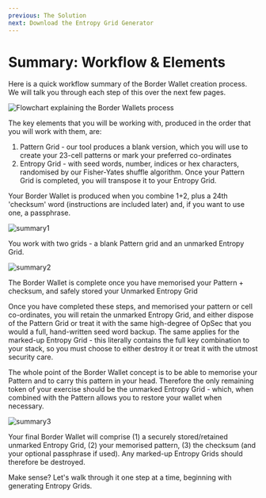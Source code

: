 ```yaml
---
previous: The Solution
next: Download the Entropy Grid Generator
---
```


# Summary: Workflow & Elements

Here is a quick workflow summary of the Border Wallet creation process. We will talk you through each step of this over the next few pages.

![Flowchart explaining the Border Wallets process](/bw_process_flowchart.png)

The key elements that you will be working with, produced in the order that you will work with them, are:

1. Pattern Grid - our tool produces a blank version, which you will use to create your 23-cell patterns or mark your preferred co-ordinates
1. Entropy Grid - with seed words, number, indices or hex characters, randomised by our Fisher-Yates shuffle algorithm. Once your Pattern Grid is completed, you will transpose it to your Entropy Grid.

Your Border Wallet is produced when you combine 1+2, plus a 24th 'checksum' word (instructions are included later) and, if you want to use one, a passphrase.

![summary1](/summary1.svg)
<caption>You work with two grids - a blank Pattern grid and an unmarked Entropy Grid.</caption>

![summary2](/summary2.svg)
<caption>The Border Wallet is complete once you have memorised your Pattern + checksum, and safely stored your Unmarked Entropy Grid</caption>

Once you have completed these steps, and memorised your pattern or cell co-ordinates, you will retain the unmarked Entropy Grid, and either dispose of the Pattern Grid or treat it with the same high-degree of OpSec that you would a full, hand-written seed word backup. The same applies for the marked-up Entropy Grid - this literally contains the full key combination to your stack, so you must choose to either destroy it or treat it with the utmost security care.

The whole point of the Border Wallet concept is to be able to memorise your Pattern and to carry this pattern in your head. Therefore the only remaining token of your exercise should be the unmarked Entropy Grid - which, when combined with the Pattern allows you to restore your wallet when necessary.

![summary3](/summary3.svg)
<caption>Your final Border Wallet will comprise (1) a securely stored/retained unmarked Entropy Grid, (2) your memorised pattern, (3) the checksum (and your optional passphrase if used). Any marked-up Entropy Grids should therefore be destroyed.</caption>

Make sense? Let's walk through it one step at a time, beginning with generating Entropy Grids.
